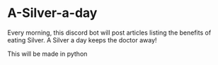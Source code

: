 # A-Silver-a-day
Every morning, this discord bot will post articles listing the benefits of eating Silver. A Silver a day keeps the doctor away!

This will be made in python